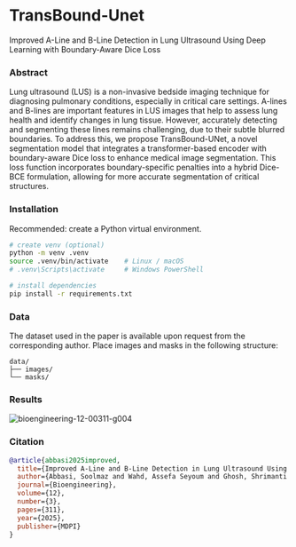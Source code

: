 # TransBound-Unet
Improved A-Line and B-Line Detection in Lung Ultrasound Using Deep Learning with Boundary-Aware Dice Loss
### Abstract
Lung ultrasound (LUS) is a non-invasive bedside imaging technique for diagnosing pulmonary conditions, especially in critical care settings. A-lines and B-lines are important features in LUS images that help to assess lung health and identify changes in lung tissue. However, accurately detecting and segmenting these lines remains challenging, due to their subtle blurred boundaries. To address this, we propose TransBound-UNet, a novel segmentation model that integrates a transformer-based encoder with boundary-aware Dice loss to enhance medical image segmentation. This loss function incorporates boundary-specific penalties into a hybrid Dice-BCE formulation, allowing for more accurate segmentation of critical structures. 

### Installation

Recommended: create a Python virtual environment.

```bash
# create venv (optional)
python -m venv .venv
source .venv/bin/activate    # Linux / macOS
# .venv\Scripts\activate     # Windows PowerShell

# install dependencies
pip install -r requirements.txt
```

### Data

The dataset used in the paper is available upon request from the corresponding author.
Place images and masks in the following structure:
```
data/
├── images/
└── masks/
```

### Results

![bioengineering-12-00311-g004](https://github.com/user-attachments/assets/f9aa8ede-4b7d-4552-a502-5852f1fd1115)

### Citation
```bibtex
@article{abbasi2025improved,
  title={Improved A-Line and B-Line Detection in Lung Ultrasound Using Deep Learning with Boundary-Aware Dice Loss},
  author={Abbasi, Soolmaz and Wahd, Assefa Seyoum and Ghosh, Shrimanti and Ezzelarab, Maha and Panicker, Mahesh and Chen, Yale Tung and Jaremko, Jacob L and Hareendranathan, Abhilash},
  journal={Bioengineering},
  volume={12},
  number={3},
  pages={311},
  year={2025},
  publisher={MDPI}
}
